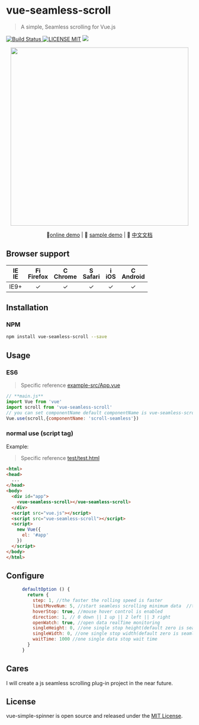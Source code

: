 # vue-seamless-scroll 
> A simple, Seamless scrolling for Vue.js

[![Build Status](https://img.shields.io/appveyor/ci/gruntjs/grunt/master.svg) ![LICENSE MIT](https://img.shields.io/npm/l/express.svg)](https://www.npmjs.com/package/vue-seamless-scroll) ![](https://img.shields.io/npm/v/vue-seamless-scroll.svg)
                                                                      
<p align="center">
    <img src="http://p2.qqyou.com/biaoqing/UploadPic/2013-2/1/2013020120565544702.gif" width="480"/>
</p>                                             
<p align="center">
   🐾<a href="https://chenxuan0000.github.io/component-document/index_prod.html#/component/seamless-default">online demo</a> |
   🌾 <a href="https://chenxuan0000.github.io/vue-seamless-scroll/">sample demo</a> |
   📘 <a href="./document/README.md">中文文档</a> 
</p>
                                        

## Browser support
| [<img src="https://raw.githubusercontent.com/godban/browsers-support-badges/master/src/images/edge.png" alt="IE" width="16px" height="16px" />](http://godban.github.io/browsers-support-badges/)</br>IE | [<img src="https://raw.githubusercontent.com/godban/browsers-support-badges/master/src/images/firefox.png" alt="Firefox" width="16px" height="16px" />](http://godban.github.io/browsers-support-badges/)</br>Firefox | [<img src="https://raw.githubusercontent.com/godban/browsers-support-badges/master/src/images/chrome.png" alt="Chrome" width="16px" height="16px" />](http://godban.github.io/browsers-support-badges/)</br>Chrome | [<img src="https://raw.githubusercontent.com/godban/browsers-support-badges/master/src/images/safari.png" alt="Safari" width="16px" height="16px" />](http://godban.github.io/browsers-support-badges/)</br>Safari | [<img src="https://raw.githubusercontent.com/godban/browsers-support-badges/master/src/images/safari-ios.png" alt="iOS Safari" width="16px" height="16px" />](http://godban.github.io/browsers-support-badges/)</br>iOS | [<img src="https://raw.githubusercontent.com/godban/browsers-support-badges/master/src/images/chrome-android.png" alt="Chrome for Android" width="16px" height="16px" />](http://godban.github.io/browsers-support-badges/)</br>Android |
|:---------:|:---------:|:---------:|:---------:|:---------:|:---------:|
| IE9+ | &check;| &check; | &check; | &check; | &check; | &check;

## Installation

### NPM

```bash
npm install vue-seamless-scroll --save
```

## Usage
### ES6
> Specific reference [example-src/App.vue](https://github.com/chenxuan0000/vue-seamless-scroll/blob/master/examples-src/App.vue)

```js
// **main.js**
import Vue from 'vue'
import scroll from 'vue-seamless-scroll'
// you can set componentName default componentName is vue-seamless-scroll
Vue.use(scroll,{componentName: 'scroll-seamless'})
```

### normal use (script tag)

Example:
> Specific reference [test/test.html](https://github.com/chenxuan0000/vue-seamless-scroll/blob/master/test/test.html)
```html
<html>
<head>
  ...
</head>
<body>
  <div id="app">
    <vue-seamless-scroll></vue-seamless-scroll>
  </div>
  <script src="vue.js"></script>
  <script src="vue-seamless-scroll"></script>
  <script>
    new Vue({
      el: '#app'
    })
  </script>
</body>
</html>
```

## Configure
```js
      defaultOption () {
        return {
          step: 1, //the faster the rolling speed is faster
          limitMoveNum: 5, //start seamless scrolling minimum data  //this.dataList.length
          hoverStop: true, //mouse hover control is enabled
          direction: 1, // 0 down || 1 up || 2 left || 3 right
          openWatch: true, //open data realTime monitoring
          singleHeight: 0, //one single stop height(default zero is seamless) => direction 0/1
          singleWidth: 0, //one single stop width(default zero is seamless) => direction 2/3
          waitTime: 1000 //one single data stop wait time
        }
      }
```

## Cares
I will create a js seamless scrolling plug-in project in the near future.

## License
vue-simple-spinner is open source and released under the [MIT License](LICENSE).